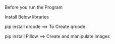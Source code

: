 Before you run the Program

Install Below libraries

pip install qrcode
==> To Create qrcode

pip install Pillow
==> Create and manipulate images
